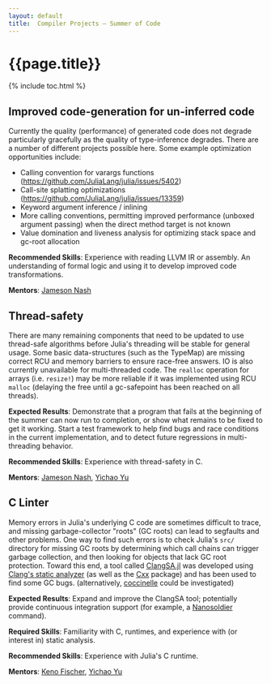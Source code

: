 ```yaml
---
layout: default
title:  Compiler Projects – Summer of Code
---
```


# {{page.title}}

{% include toc.html %}

## Improved code-generation for un-inferred code

Currently the quality (performance) of generated code does not degrade particularly gracefully as the quality of type-inference degrades. There are a number of different projects possible here. Some example optimization opportunities include:

- Calling convention for varargs functions (https://github.com/JuliaLang/julia/issues/5402)
- Call-site splatting optimizations (https://github.com/JuliaLang/julia/issues/13359)
- Keyword argument inference / inlining
- More calling conventions, permitting improved performance (unboxed argument passing) when the direct method target is not known
- Value domination and liveness analysis for optimizing stack space and gc-root allocation

**Recommended Skills**: Experience with reading LLVM IR or assembly. An understanding of formal logic and using it to develop improved code transformations.

**Mentors**: [Jameson Nash](https://github.com/vtjnash)

## Thread-safety

There are many remaining components that need to be updated to use thread-safe algorithms before Julia's threading will be stable for general usage. Some basic data-structures (such as the TypeMap) are missing correct RCU and memory barriers to ensure race-free answers. IO is also currently unavailable for multi-threaded code. The `realloc` operation for arrays (i.e. `resize!`) may be more reliable if it was implemented using RCU `malloc` (delaying the free until a gc-safepoint has been reached on all threads).

**Expected Results**: Demonstrate that a program that fails at the beginning of the summer can now run to completion, or show what remains to be fixed to get it working. Start a test framework to help find bugs and race conditions in the current implementation, and to detect future regressions in multi-threading behavior.

**Recommended Skills**: Experience with thread-safety in C.

**Mentors**: [Jameson Nash](https://github.com/vtjnash), [Yichao Yu](https://github.com/yuyichao)

## C Linter

Memory errors in Julia's underlying C code are sometimes difficult to trace, and missing garbage-collector "roots" (GC roots) can lead to segfaults and other problems. One way to find such errors is to check Julia's `src/` directory for missing GC roots by determining which call chains can trigger garbage collection, and then looking for objects that lack GC root protection. Toward this end, a tool called [ClangSA.jl](https://github.com/Keno/ClangSA.jl) was developed using [Clang's static analyzer](http://clang-analyzer.llvm.org/) (as well as the [Cxx](https://github.com/Keno/Cxx.jl) package) and has been used to find some GC bugs. (alternatively, [coccinelle](http://coccinelle.lip6.fr/) could be investigated)

**Expected Results**: Expand and improve the ClangSA tool; potentially provide continuous integration support (for example, a [Nanosoldier](https://github.com/JuliaCI/Nanosoldier.jl) command).

**Required Skills**: Familiarity with C, runtimes, and experience with (or interest in) static analysis.

**Recommended Skills**: Experience with Julia's C runtime.

**Mentors**: [Keno Fischer](https://github.com/Keno), [Yichao Yu](https://github.com/yuyichao)
